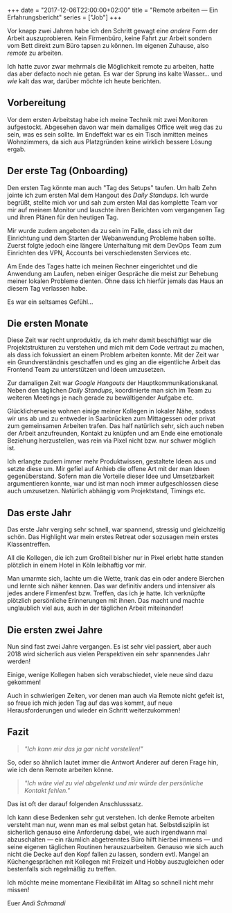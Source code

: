 +++
date = "2017-12-06T22:00:00+02:00"
title = "Remote arbeiten — Ein Erfahrungsbericht"
series = ["Job"]
+++

Vor knapp zwei Jahren habe ich den Schritt gewagt eine _andere_ Form der Arbeit auszuprobieren. Kein Firmenbüro, keine Fahrt zur Arbeit sondern vom Bett direkt zum Büro tapsen zu können. Im eigenen Zuhause, also _remote_ zu arbeiten.

Ich hatte zuvor zwar mehrmals die Möglichkeit remote zu arbeiten, hatte das aber defacto noch nie getan. Es war der Sprung ins kalte Wasser… und _wie_ kalt das war, darüber möchte ich heute berichten.


## Vorbereitung

Vor dem ersten Arbeitstag habe ich meine Technik mit zwei Monitoren aufgestockt. Abgesehen davon war mein damaliges Office weit weg das zu sein, was es sein sollte. Im Endeffekt war es ein Tisch inmitten meines Wohnzimmers, da sich aus Platzgründen keine wirklich bessere Lösung ergab.

## Der erste Tag (Onboarding)

Den ersten Tag könnte man auch "Tag des Setups" taufen. Um halb Zehn jointe ich zum ersten Mal dem Hangout des _Daily Standups_. Ich wurde begrüßt, stellte mich vor und sah zum ersten Mal das komplette Team vor mir auf meinem Monitor und lauschte ihren Berichten vom vergangenen Tag und ihren Plänen für den heutigen Tag.

Mir wurde zudem angeboten da zu sein im Falle, dass ich mit der Einrichtung und dem Starten der Webanwendung Probleme haben sollte. Zuerst folgte jedoch eine längere Unterhaltung mit dem DevOps Team zum Einrichten des VPN, Accounts bei verschiedensten Services etc.

Am Ende des Tages hatte ich meinen Rechner eingerichtet und die Anwendung am Laufen, neben einiger Gespräche die meist zur Behebung meiner lokalen Probleme dienten. Ohne dass ich hierfür jemals das Haus an diesem Tag verlassen habe. 

Es war ein seltsames Gefühl…

## Die ersten Monate

 Diese Zeit war recht unproduktiv, da ich mehr damit beschäftigt war die Projektstrukturen zu verstehen und mich mit dem Code vertraut zu machen, als dass ich fokussiert an einem Problem arbeiten konnte. Mit der Zeit war ein Grundverständnis geschaffen und es ging an die eigentliche Arbeit das Frontend Team zu unterstützen und Ideen umzusetzen.

Zur damaligen Zeit war _Google Hangouts_ der Hauptkommunikationskanal. Neben den täglichen _Daily Standups_, koordinierte man sich im Team zu weiteren Meetings je nach gerade zu bewältigender Aufgabe etc.

Glücklicherweise wohnen einige meiner Kollegen in lokaler Nähe, sodass wir uns ab und zu entweder in Saarbrücken zum Mittagessen oder privat zum gemeinsamen Arbeiten trafen. Das half natürlich sehr, sich auch neben der Arbeit anzufreunden, Kontakt zu knüpfen und am Ende eine emotionale Beziehung herzustellen, was rein via Pixel nicht bzw. nur schwer möglich ist.

Ich erlangte zudem immer mehr Produktwissen, gestaltete Ideen aus und setzte diese um. Mir gefiel auf Anhieb die offene Art mit der man Ideen gegenüberstand. Sofern man die Vorteile dieser Idee und Umsetzbarkeit argumentieren konnte, war und ist man noch immer aufgeschlossen diese auch umzusetzen. Natürlich abhängig vom Projektstand, Timings etc.

## Das erste Jahr

Das erste Jahr verging sehr schnell, war spannend, stressig und gleichzeitig schön. Das Highlight war mein erstes Retreat oder sozusagen mein erstes Klassentreffen.

All die Kollegen, die ich zum Großteil bisher nur in Pixel erlebt hatte standen plötzlich in einem Hotel in Köln leibhaftig vor mir.

Man umarmte sich, lachte um die Wette, trank das ein oder andere Bierchen und lernte sich näher kennen. Das war definitiv anders und intensiver als jedes andere Firmenfest bzw. Treffen, das ich je hatte. Ich verknüpfte plötzlich persönliche Erinnerungen mit ihnen. Das macht und machte unglaublich viel aus, auch in der täglichen Arbeit miteinander!

## Die ersten zwei Jahre

Nun sind fast zwei Jahre vergangen. Es ist sehr viel passiert, aber auch 2018 wird sicherlich aus vielen Perspektiven ein sehr spannendes Jahr werden!

Einige, wenige Kollegen haben sich verabschiedet, viele neue sind dazu gekommen!

Auch in schwierigen Zeiten, vor denen man auch via Remote nicht gefeit ist, so freue ich mich jeden Tag auf das was kommt, auf neue Herausforderungen und wieder ein Schritt weiterzukommen!

## Fazit

> _"Ich kann mir das ja gar nicht vorstellen!"_

So, oder so ähnlich lautet immer die Antwort Anderer auf deren Frage hin, wie ich denn Remote arbeiten könne.

> _"Ich wäre viel zu viel abgelenkt und mir würde der persönliche Kontakt fehlen."_ 

Das ist oft der darauf folgenden Anschlusssatz.

Ich kann diese Bedenken sehr gut verstehen. Ich denke Remote arbeiten versteht man nur, wenn man es mal selbst getan hat. Selbstdisziplin ist sicherlich genauso eine Anforderung dabei, wie auch irgendwann mal abzuschalten — ein räumlich abgetrenntes Büro hilft hierbei immens — und seine eigenen täglichen Routinen herauszuarbeiten. Genauso wie sich auch nicht die Decke auf den Kopf fallen zu lassen, sondern evtl. Mangel an Küchengesprächen mit Kollegen mit Freizeit und Hobby auszugleichen oder bestenfalls sich regelmäßig zu treffen.

Ich möchte meine momentane Flexibilität im Alltag so schnell nicht mehr missen!

Euer _Andi Schmandi_
